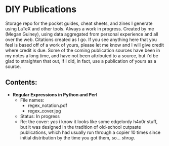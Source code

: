 # DIY Publications

Storage repo for the pocket guides, cheat sheets, and zines I generate using LaTeX
and other tools. Always a work in progress. Created by me (Megan Guiney), using data
aggregated from personal experience and all over the web. Citations created as
I go. If you see anything here that you feel is based off of a work of yours,
please let me know and I will give credit where credit is due. Some of the coming
publication sources have been in my notes a long time, and have not been attributed
to a source, but i'd be glad to straighten that out, if I did, in fact, use a
publication of yours as a source.

## Contents:
  * **Regular Expressions in Python and Perl**
    * File names:
      * regex\_notation.pdf
      * regex\_cover.jpg
    * Status: In progress
    * Re: the cover: *yes* i know it looks like some edgelordy h4x0r stuff, but it was
                     designed in the tradition of old-school cutpaste publications,
                     which had usually run through a copier 10 times since initial
                     distribution by the time you got them, so... *shrug*.
